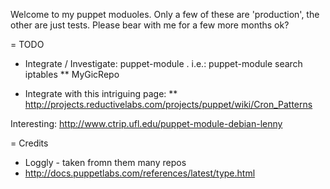 
Welcome to my puppet moduoles.
Only a few of these are 'production', the other are just tests.
Please bear with me for a few more months ok?

= TODO

* Integrate / Investigate: puppet-module . i.e.:
 puppet-module search iptables
** MyGicRepo


* Integrate with this intriguing page:
** http://projects.reductivelabs.com/projects/puppet/wiki/Cron_Patterns

Interesting:
	http://www.ctrip.ufl.edu/puppet-module-debian-lenny

= Credits

* Loggly - taken fromn them many repos
* http://docs.puppetlabs.com/references/latest/type.html

